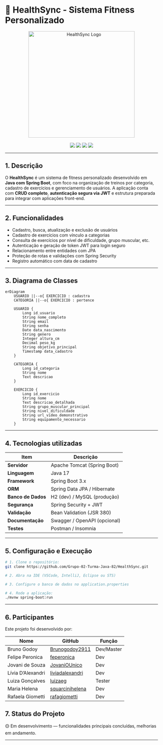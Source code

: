 
# 💪 HealthSync - Sistema Fitness Personalizado

<div align="center">
    <img src="https://ik.imagekit.io/brunogodoy/HealthSync.png?updatedAt=1749254734107" title="HealthSync Logo" width="350" />
</div>

<br />

<div align="center">
  <img src="https://img.shields.io/badge/java-17-red?style=flat-square" />
  <img src="https://img.shields.io/badge/springboot-3.x-green?style=flat-square" />
  <img src="https://img.shields.io/badge/jwt-auth-blue?style=flat-square" />
  <img src="https://img.shields.io/badge/status-em%20desenvolvimento-yellow" />
</div>

---


## 1. Descrição

O **HealthSync** é um sistema de fitness personalizado desenvolvido em **Java com Spring Boot**, com foco na organização de treinos por categoria, cadastro de exercícios e gerenciamento de usuários. A aplicação conta com **CRUD completo**, **autenticação segura via JWT** e estrutura preparada para integrar com aplicações front-end.

---

## 2. Funcionalidades

- Cadastro, busca, atualização e exclusão de usuários
- Cadastro de exercícios com vínculo a categorias
- Consulta de exercícios por nível de dificuldade, grupo muscular, etc.
- Autenticação e geração de token JWT para login seguro
- Relacionamento entre entidades com JPA
- Proteção de rotas e validações com Spring Security
- Registro automático com data de cadastro

---

## 3. Diagrama de Classes


```mermaid
erDiagram
    USUARIO ||--o{ EXERCICIO : cadastra
    CATEGORIA ||--o{ EXERCICIO : pertence

    USUARIO {
        Long id_usuario
        String nome_completo
        String email
        String senha
        Date data_nascimento
        String genero
        Integer altura_cm
        Decimal peso_kg
        String objetivo_principal
        Timestamp data_cadastro
    }

    CATEGORIA {
        Long id_categoria
        String nome
        Text descricao
    }

    EXERCICIO {
        Long id_exercicio
        String nome
        Text descricao_detalhada
        String grupo_muscular_principal
        String nivel_dificuldade
        String url_video_demonstrativo
        String equipamento_necessario
    }
```

---

## 4. Tecnologias utilizadas

| Item                          | Descrição                         |
|-------------------------------|-----------------------------------|
| **Servidor**                  | Apache Tomcat (Spring Boot)       |
| **Linguagem**                 | Java 17                           |
| **Framework**                 | Spring Boot 3.x                   |
| **ORM**                       | Spring Data JPA / Hibernate       |
| **Banco de Dados**            | H2 (dev) / MySQL (produção)       |
| **Segurança**                 | Spring Security + JWT             |
| **Validação**                 | Bean Validation (JSR 380)         |
| **Documentação**              | Swagger / OpenAPI (opcional)      |
| **Testes**                    | Postman / Insomnia                |

------

## 5. Configuração e Execução

```bash
# 1. Clone o repositório:
git clone https://github.com/Grupo-02-Turma-Java-82/HealthSync.git

# 2. Abra na IDE (VSCode, IntelliJ, Eclipse ou STS)

# 3. Configure o banco de dados no application.properties

# 4. Rode a aplicação:
./mvnw spring-boot:run
```

---

## 6. Participantes

Este projeto foi desenvolvido por:

| Nome                | GitHub                                           | Função                 |
|---------------------|--------------------------------------------------|------------------------|
| Bruno Godoy         | [Brunogodoy2911](https://github.com/Brunogodoy2911) | Dev/Master         |
| Felipe Peronica     | [feperonica](https://github.com/feperonica)     |  Dev      |
| Jovani de Souza     | [JovaniOUnico](https://github.com/JovaniOUnico) | Dev            |
| Lívia D’Alexandri   | [liviadalexandri](https://github.com/liviadalexandri) | Dev               |
| Luiza Gonçalves     | [luizaeg](https://github.com/luizaeg)           | Tester                 |
| Maria Helena        | [squarcinihelena](https://github.com/squarcinihelena) | Dev               |
| Rafaela Giometti    | [rafagiometti](https://github.com/rafagiometti) | Dev                    |

## 7. Status do Projeto

🟡 Em desenvolvimento — funcionalidades principais concluídas, melhorias em andamento.

---
